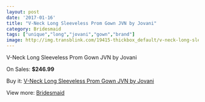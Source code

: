 ```yaml
---
layout: post
date: '2017-01-16'
title: "V-Neck Long Sleeveless Prom Gown JVN by Jovani"
category: Bridesmaid
tags: ["unique","long","jovani","gown","brand"]
image: http://img.transblink.com/19415-thickbox_default/v-neck-long-sleeveless-prom-gown-jvn-by-jovani.jpg
---
```

V-Neck Long Sleeveless Prom Gown JVN by Jovani

On Sales: **$246.99**
<a href="https://www.transblink.com/en/bridesmaid/6098-v-neck-long-sleeveless-prom-gown-jvn-by-jovani.html"><amp-img layout="responsive" width="600" height="600" src="//img.transblink.com/19415-thickbox_default/v-neck-long-sleeveless-prom-gown-jvn-by-jovani.jpg" alt="V-Neck Long Sleeveless Prom Gown JVN by Jovani 0" /></a>
<a href="https://www.transblink.com/en/bridesmaid/6098-v-neck-long-sleeveless-prom-gown-jvn-by-jovani.html"><amp-img layout="responsive" width="600" height="600" src="//img.transblink.com/19417-thickbox_default/v-neck-long-sleeveless-prom-gown-jvn-by-jovani.jpg" alt="V-Neck Long Sleeveless Prom Gown JVN by Jovani 1" /></a>
<a href="https://www.transblink.com/en/bridesmaid/6098-v-neck-long-sleeveless-prom-gown-jvn-by-jovani.html"><amp-img layout="responsive" width="600" height="600" src="//img.transblink.com/19416-thickbox_default/v-neck-long-sleeveless-prom-gown-jvn-by-jovani.jpg" alt="V-Neck Long Sleeveless Prom Gown JVN by Jovani 2" /></a>

Buy it: [V-Neck Long Sleeveless Prom Gown JVN by Jovani](https://www.transblink.com/en/bridesmaid/6098-v-neck-long-sleeveless-prom-gown-jvn-by-jovani.html "V-Neck Long Sleeveless Prom Gown JVN by Jovani")

View more: [Bridesmaid](https://www.transblink.com/en/4-bridesmaid "Bridesmaid")